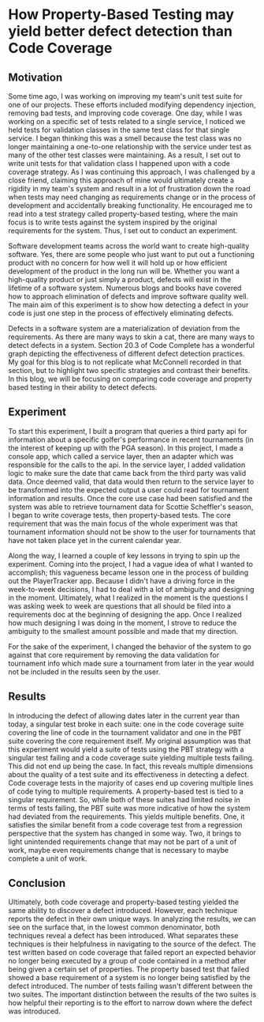 # How Property-Based Testing may yield better defect detection than Code Coverage

## Motivation

Some time ago, I was working on improving my team's unit test suite for one of our projects. These efforts included modifying dependency injection, removing bad tests, and improving code coverage. One day, while I was working on a specific set of tests related to a single service, I noticed we held tests for validation classes in the same test class for that single service. I began thinking this was a smell because the test class was no longer maintaining a one-to-one relationship with the service under test as many of the other test classes were maintaining. As a result, I set out to write unit tests for that validation class I happened upon with a code coverage strategy. As I was continuing this approach, I was challenged by a close friend, claiming this approach of mine would ultimately create a rigidity in my team's system and result in a lot of frustration down the road when tests may need changing as requirements change or in the process of development and accidentally breaking functionality. He encouraged me to read into a test strategy called property-based testing, where the main focus is to write tests against the system inspired by the original requirements for the system. Thus, I set out to conduct an experiment.

Software development teams across the world want to create high-quality software. Yes, there are some people who just want to put out a functioning product with no concern for how well it will hold up or how efficient development of the product in the long run will be. Whether you want a high-quality product or just simply a product, defects will exist in the lifetime of a software system. Numerous blogs and books have covered how to approach elimination of defects and improve software quality well. The main aim of this experiment is to show how detecting a defect in your code is just one step in the process of effectively eliminating defects.

Defects in a software system are a materialization of deviation from the requirements. As there are many ways to skin a cat, there are many ways to detect defects in a system. Section 20.3 of Code Complete has a wonderful graph depicting the effectiveness of different defect detection practices. My goal for this blog is to not replicate what McConnell recorded in that section, but to highlight two specific strategies and contrast their benefits. In this blog, we will be focusing on comparing code coverage and property based testing in their ability to detect defects.

## Experiment

To start this experiment, I built a program that queries a third party api for information about a specific golfer's performance in recent tournaments (in the interest of keeping up with the PGA season). In this project, I made a console app, which called a service layer, then an adapter which was responsible for the calls to the api. In the service layer, I added validation logic to make sure the date that came back from the third party was valid data. Once deemed valid, that data would then return to the service layer to be transformed into the expected output a user could read for tournament information and results. Once the core use case had been satisfied and the system was able to retrieve tournament data for Scottie Scheffler's season, I began to write coverage tests, then property-based tests. The core requirement that was the main focus of the whole experiment was that tournament information should not be show to the user for tournaments that have not taken place yet in the current calendar year. 

Along the way, I learned a couple of key lessons in trying to spin up the experiment. Coming into the project, I had a vague idea of what I wanted to accomplish; this vagueness became lesson one in the process of building out the PlayerTracker app. Because I didn't have a driving force in the week-to-week decisions, I had to deal with a lot of ambiguity and designing in the moment. Ultimately, what I realized in the moment is the questions I was asking week to week are questions that all should be filed into a requirements doc at the beginning of designing the app. Once I realized how much designing I was doing in the moment, I strove to reduce the ambiguity to the smallest amount possible and made that my direction.

For the sake of the experiment, I changed the behavior of the system to go against that core requirement by removing the data validation for tournament info which made sure a tournament from later in the year would not be included in the results seen by the user.

## Results

In introducing the defect of allowing dates later in the current year than today, a singular test broke in each suite: one in the code coverage suite covering the line of code in the tournament validator and one in the PBT suite covering the core requirement itself. My original assumption was that this experiment would yield a suite of tests using the PBT strategy with a singular test failing and a code coverage suite yielding multiple tests failing. This did not end up being the case. In fact, this reveals multiple dimensions about the quality of a test suite and its effectiveness in detecting a defect. Code coverage tests in the majority of cases end up covering multiple lines of code tying to multiple requirements. A property-based test is tied to a singular requirement. So, while both of these suites had limited noise in terms of tests failing, the PBT suite was more indicative of how the system had deviated from the requirements. This yields multiple benefits. One, it satisfies the similar benefit from a code coverage test from a regression perspective that the system has changed in some way. Two, it brings to light unintended requirements change that may not be part of a unit of work, maybe even requirements change that is necessary to maybe complete a unit of work. 

## Conclusion

Ultimately, both code coverage and property-based testing yielded the same ability to discover a defect introduced. However, each technique reports the defect in their own unique ways. In analyzing the results, we can see on the surface that, in the lowest common denominator, both techniques reveal a defect has been introduced. What separates these techniques is their helpfulness in navigating to the source of the defect. The test written based on code coverage that failed report an expected behavior no longer being executed by a group of code contained in a method after being given a certain set of properties. The property based test that failed showed a base requirement of a system is no longer being satisfied by the defect introduced. The number of tests failing wasn't different between the two suites. The important distinction between the results of the two suites is how helpful their reporting is to the effort to narrow down where the defect was introduced.